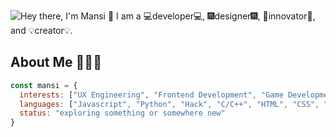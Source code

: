 ![Hey there, I'm Mansi 👋 I am a 💻developer💻, 🎆designer🎆, 🚀innovator🚀, and 💡creator💡.](./wide_intro.gif)

## About Me 👩🏽‍💻
```js
const mansi = {
  interests: ["UX Engineering", "Frontend Development", "Game Development", "Software Engineering", "User Experience Design"],
  languages: ["Javascript", "Python", "Hack", "C/C++", "HTML", "CSS", "Unity"],
  status: "exploring something or somewhere new"
}
```
